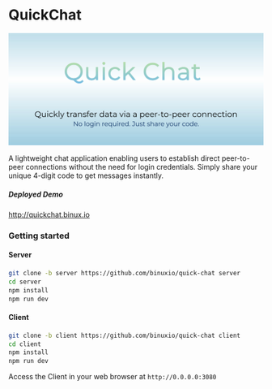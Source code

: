 # QuickChat

![banner](quickchat-banner.jpg)

A lightweight chat application enabling users to establish direct peer-to-peer connections without the need for login credentials. Simply share your unique 4-digit code to get messages instantly.

##### Deployed Demo

http://quickchat.binux.io

### Getting started

#### Server
```bash
git clone -b server https://github.com/binuxio/quick-chat server
cd server
npm install
npm run dev
```
#### Client
```bash
git clone -b client https://github.com/binuxio/quick-chat client
cd client
npm install
npm run dev
```

Access the Client in your web browser at `http://0.0.0.0:3080`